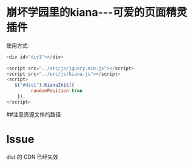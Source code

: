 # 崩坏学园里的kiana---可爱的页面精灵插件
使用方式:
```javascript
<div id="div1"></div>
   
<script src="../src/js/jquery.min.js"></script>
<script src="../src/js/kiana.js"></script>
<script>
   $("#div1").KianaInit({
         randomPosition:true
    });
</script>
```
##注意资源文件的路径

# Issue
dist 的 CDN 已经失效